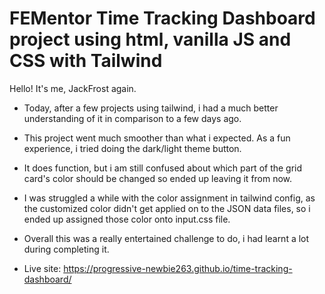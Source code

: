 <h1>FEMentor Time Tracking Dashboard project using html, vanilla JS and CSS with Tailwind </h1>

Hello! It's me, JackFrost again.

- Today, after a few projects using tailwind, i had a much better understanding of it in comparison to a few days ago. 
- This project went much smoother than what i expected. As a fun experience, i tried doing the dark/light theme button. 
- It does function, but i am still confused about which part of the grid card's color should be changed so ended up leaving it from now.
- I was struggled a while with the color assignment in tailwind config, as the customized color didn't get applied on to the JSON data files, 
so i ended up assigned those color onto input.css file.
- Overall this was a really entertained challenge to do, i had learnt a lot during completing it.

- Live site: https://progressive-newbie263.github.io/time-tracking-dashboard/
